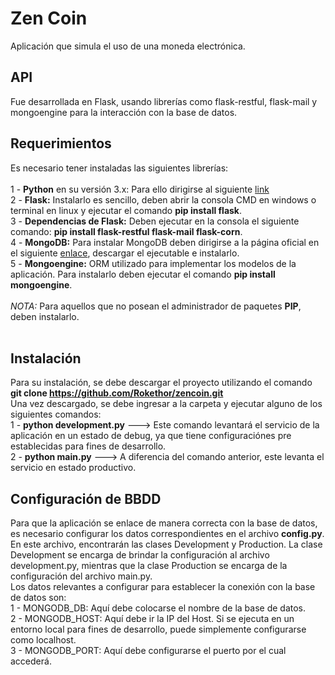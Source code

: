 # Zen Coin
Aplicación que simula el uso de una moneda electrónica.

## API
Fue desarrollada en Flask, usando librerías como flask-restful, flask-mail y mongoengine para la interacción con la base de datos.

## Requerimientos
Es necesario tener instaladas las siguientes librerías:</br></br>
1 - <b>Python</b> en su versión 3.x: Para ello dirigirse al siguiente <a href="https://www.python.org/downloads/" target="_blank">link</a></br>
2 - <b>Flask:</b> Instalarlo es sencillo, deben abrir la consola CMD en windows o terminal en linux y ejecutar el comando <b>pip install flask</b>.</br>
3 - <b>Dependencias de Flask:</b> Deben ejecutar en la consola el siguiente comando: <b>pip install flask-restful flask-mail flask-corn</b>.</br>
4 - <b>MongoDB:</b> Para instalar MongoDB deben dirigirse a la página oficial en el siguiente <a href="https://www.mongodb.com/download-center/community" target="_blank">enlace</a>, descargar el ejecutable e instalarlo.</br>
5 - <b>Mongoengine:</b> ORM utilizado para implementar los modelos de la aplicación. Para instalarlo deben ejecutar el comando <b>pip install mongoengine</b>.</br></br>
<i>NOTA:</i> Para aquellos que no posean el administrador de paquetes <b>PIP</b>, deben instalarlo.</br></br>

## Instalación
Para su instalación, se debe descargar el proyecto utilizando el comando <b>git clone https://github.com/Rokethor/zencoin.git</b></br>
Una vez descargado, se debe ingresar a la carpeta y ejecutar alguno de los siguientes comandos:</br>
1 - <b>python development.py</b> ---> Este comando levantará el servicio de la aplicación en un estado de debug, ya que tiene configuraciónes pre establecidas para fines de desarrollo.</br>
2 - <b>python main.py</b> ---> A diferencia del comando anterior, este levanta el servicio en estado productivo.

## Configuración de BBDD
Para que la aplicación se enlace de manera correcta con la base de datos, es necesario configurar los datos correspondientes en el archivo <b>config.py</b>.</br>
En este archivo, encontrarán las clases Development y Production. La clase Development se encarga de brindar la configuración al archivo development.py, mientras que la clase Production se encarga de la configuración del archivo main.py.</br>
Los datos relevantes a configurar para establecer la conexión con la base de datos son:</br>
1 - MONGODB_DB: Aquí debe colocarse el nombre de la base de datos.</br>
2 - MONGODB_HOST: Aquí debe ir la IP del Host. Si se ejecuta en un entorno local para fines de desarrollo, puede simplemente configurarse como localhost.</br>
3 - MONGODB_PORT: Aquí debe configurarse el puerto por el cual accederá.